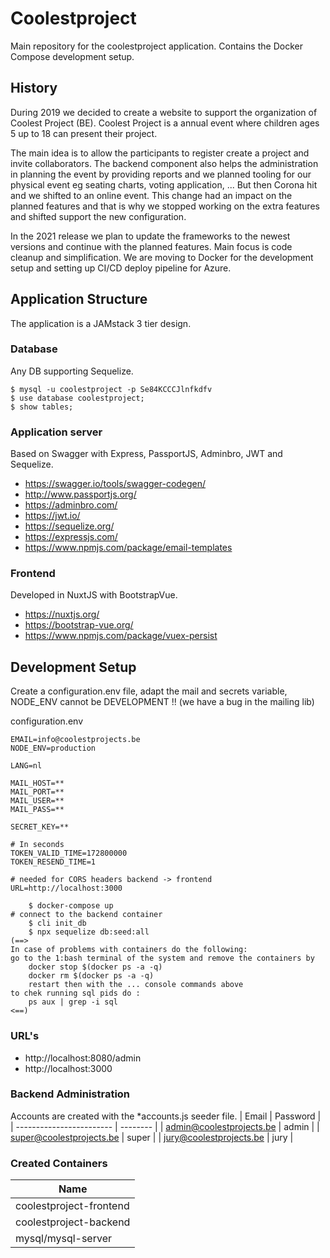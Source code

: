 # Coolestproject

Main repository for the coolestproject application. Contains the Docker Compose development setup.

## History

During 2019 we decided to create a website to support the organization of Coolest Project (BE). Coolest Project is a annual event where children ages 5 up to 18 can present their project.

The main idea is to allow the participants to register create a project and invite collaborators. The backend component also helps the administration in planning the event by providing reports and we planned tooling for our physical event eg seating charts, voting application, ... But then Corona hit and we shifted to an online event. This change had an impact on the planned features and that is why we stopped working on the extra features and shifted support the new configuration.

In the 2021 release we plan to update the frameworks to the newest versions and continue with the planned features. Main focus is code cleanup and simplification. We are moving to Docker for the development setup and setting up CI/CD deploy pipeline for Azure.

## Application Structure

The application is a JAMstack 3 tier design.

### Database

Any DB supporting Sequelize.

```console
$ mysql -u coolestproject -p Se84KCCCJlnfkdfv
$ use database coolestproject;
$ show tables;
```

### Application server

Based on Swagger with Express, PassportJS, Adminbro, JWT and Sequelize.

- https://swagger.io/tools/swagger-codegen/
- http://www.passportjs.org/
- https://adminbro.com/
- https://jwt.io/
- https://sequelize.org/
- https://expressjs.com/
- https://www.npmjs.com/package/email-templates

### Frontend

Developed in NuxtJS with BootstrapVue.

- https://nuxtjs.org/
- https://bootstrap-vue.org/
- https://www.npmjs.com/package/vuex-persist

## Development Setup

Create a configuration.env file, adapt the mail and secrets variable, NODE_ENV cannot be DEVELOPMENT !! (we have a bug in the mailing lib)

configuration.env

```
EMAIL=info@coolestprojects.be
NODE_ENV=production

LANG=nl

MAIL_HOST=**
MAIL_PORT=**
MAIL_USER=**
MAIL_PASS=**

SECRET_KEY=**

# In seconds
TOKEN_VALID_TIME=172800000
TOKEN_RESEND_TIME=1

# needed for CORS headers backend -> frontend
URL=http://localhost:3000

```

```console
    $ docker-compose up
# connect to the backend container
    $ cli init_db
    $ npx sequelize db:seed:all
(==>
In case of problems with containers do the following:
go to the 1:bash terminal of the system and remove the containers by
    docker stop $(docker ps -a -q)
    docker rm $(docker ps -a -q)
    restart then with the ... console commands above
to chek running sql pids do :
    ps aux | grep -i sql
<==)

```

### URL's

- http://localhost:8080/admin
- http://localhost:3000

### Backend Administration

Accounts are created with the \*accounts.js seeder file.
| Email                    | Password |
| ------------------------ | -------- |
| admin@coolestprojects.be | admin    |
| super@coolestprojects.be | super    |
| jury@coolestprojects.be  | jury     |

### Created Containers

| Name                    |
| ----------------------- |
| coolestproject-frontend |
| coolestproject-backend  |
| mysql/mysql-server      |
